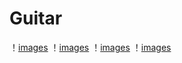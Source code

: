 # Guitar
！[images](https://raw.githubusercontent.com/3337flower/Guitar/master/images/add.png)
！[images](https://raw.githubusercontent.com/3337flower/Guitar/master/images/del.png)
！[images](https://raw.githubusercontent.com/3337flower/Guitar/master/images/res.png)
！[images](https://raw.githubusercontent.com/3337flower/Guitar/master/images/sear.png)
